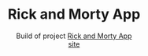 <h1 align="center">
  Rick and Morty App
</h1>

<p align="center">
  Build of project <a href="https://github.com/rafashiga/rickandmorty-app">Rick and Morty App</a>
  <br>
  <a href="https://rafashiga.github.io/rickandmorty">site</a>
  <br>
</p>
